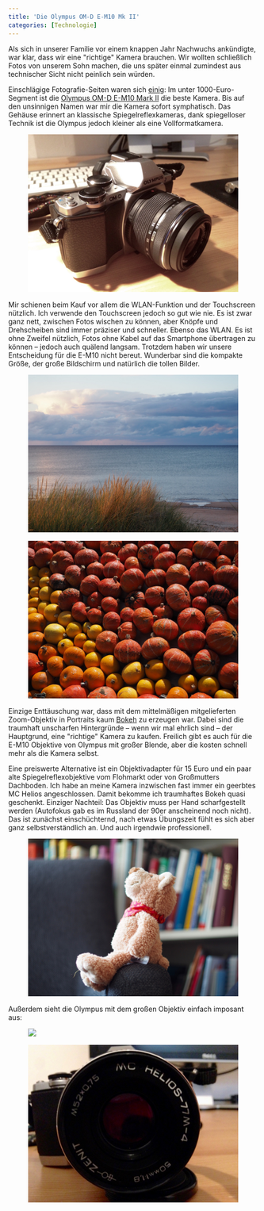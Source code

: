```yaml
---
title: 'Die Olympus OM-D E-M10 Mk II'
categories: [Technologie]
---
```


Als sich in unserer Familie vor einem knappen Jahr Nachwuchs ankündigte, war klar, dass wir eine "richtige" Kamera brauchen. Wir wollten schließlich Fotos von unserem Sohn machen, die uns später einmal zumindest aus technischer Sicht nicht peinlich sein würden.

Einschlägige Fotografie-Seiten waren sich [einig](http://thewirecutter.com/reviews/best-mirrorless-camera-under-1000/): Im unter 1000-Euro-Segment ist die [Olympus OM-D E-M10 Mark II](http://www.getolympus.com/us/en/e-m10-mark-ii.html) die beste Kamera. Bis auf den unsinnigen Namen war mir die Kamera sofort symphatisch. Das Gehäuse erinnert an klassische Spiegelreflexkameras, dank spiegelloser Technik ist die Olympus jedoch kleiner als eine Vollformatkamera.

<figure><img src='/images/OlympusOMDEM10/kamera.jpg' /><figcaption></figcaption></figure>

Mir schienen beim Kauf vor allem die WLAN-Funktion und der Touchscreen nützlich. Ich verwende den Touchscreen jedoch so gut wie nie. Es ist zwar ganz nett, zwischen Fotos wischen zu können, aber Knöpfe und Drehscheiben sind immer präziser und schneller. Ebenso das WLAN. Es ist ohne Zweifel nützlich, Fotos ohne Kabel auf das Smartphone übertragen zu können – jedoch auch quälend langsam. Trotzdem haben wir unsere Entscheidung für die E-M10 nicht bereut. Wunderbar sind die kompakte Größe, der große Bildschirm und natürlich die tollen Bilder.

<figure><img src='/images/OlympusOMDEM10/foto0.jpg' /><figcaption></figcaption></figure>

<figure><img src='/images/OlympusOMDEM10/foto1.jpg' /><figcaption></figcaption></figure>

Einzige Enttäuschung war, dass mit dem mittelmäßigen mitgelieferten Zoom-Objektiv in Portraits kaum [Bokeh](https://en.wikipedia.org/wiki/Bokeh) zu erzeugen war. Dabei sind die traumhaft unscharfen Hintergründe – wenn wir mal ehrlich sind – der Hauptgrund, eine "richtige" Kamera zu kaufen. Freilich gibt es auch für die E-M10 Objektive von Olympus mit großer Blende, aber die kosten schnell mehr als die Kamera selbst.

Eine preiswerte Alternative ist ein Objektivadapter für 15 Euro und ein paar alte Spiegelreflexobjektive vom Flohmarkt oder von Großmutters Dachboden. Ich habe an meine Kamera inzwischen fast immer ein geerbtes MC Helios angeschlossen. Damit bekomme ich traumhaftes Bokeh quasi geschenkt. Einziger Nachteil: Das Objektiv muss per Hand scharfgestellt werden (Autofokus gab es im Russland der 90er anscheinend noch nicht). Das ist zunächst einschüchternd, nach etwas Übungszeit fühlt es sich aber ganz selbstverständlich an. Und auch irgendwie professionell.

<figure><img src='/images/OlympusOMDEM10/foto2.jpg' /><figcaption></figcaption></figure>

Außerdem sieht die Olympus mit dem großen Objektiv einfach imposant aus:

<figure><img src='/images/OlympusOMDEM10/kamera_groß.jpg' /><figcaption></figcaption></figure>

<figure><img src='/images/OlympusOMDEM10/helios.jpg' /><figcaption></figcaption></figure>